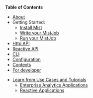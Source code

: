 **Table of Contents**

- [About](/docs/about.md)
- Getting Started:
    - [Install Mist](/docs/install.md)
    - [Write your MistJob](/docs/mist-job.md)
    - [Run your MistJob](/docs/run-job.md)
- [Http API](/docs/http_api.md)
- [Reactive API](/docs/reactive_api.md)
- [CLI](/docs/cli.md)
- [Configuration](/docs/configuration.md)
- [Contexts](/docs/context-namespaces.md)
- [For developer](/docs/developer.md)
* [Learn from Use Cases and Tutorials](/docs/use-cases/README.md)
    * [Enterprise Analytics Applications](/docs/use-cases/enterprise-analytics.md)
    * [Reactive Applications](/docs/use-cases/reactive.md)
